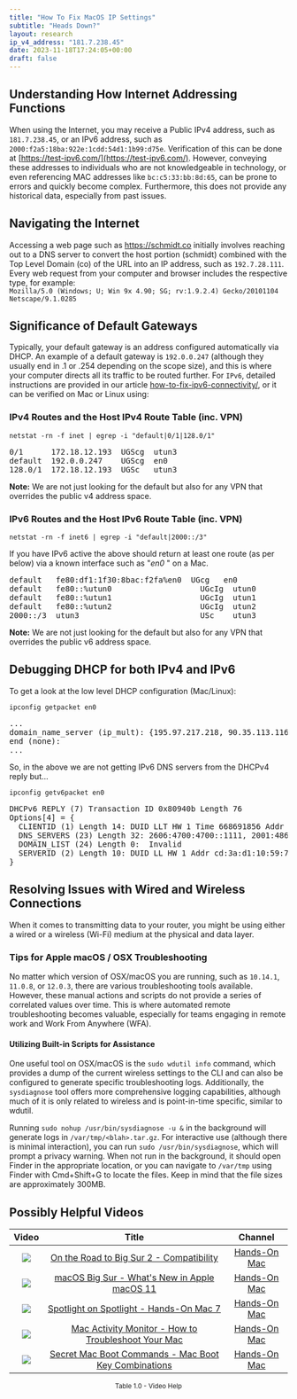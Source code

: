 ```yaml
---
title: "How To Fix MacOS IP Settings"
subtitle: "Heads Down?"
layout: research
ip_v4_address: "181.7.238.45"
date: 2023-11-18T17:24:05+00:00
draft: false
---
```


## Understanding How Internet Addressing Functions

When using the Internet, you may receive a Public IPv4 address, such as ```181.7.238.45```, or an IPv6 address, such as ```2000:f2a5:18ba:922e:1cdd:54d1:1b99:d75e```. Verification of this can be done at [https://test-ipv6.com/](https://test-ipv6.com/). However, conveying these addresses to individuals who are not knowledgeable in technology, or even referencing MAC addresses like ```bc:c5:33:bb:8d:65```, can be prone to errors and quickly become complex. Furthermore, this does not provide any historical data, especially from past issues.
## Navigating the Internet
Accessing a web page such as https://schmidt.co initially involves reaching out to a DNS server to convert the host portion (schmidt) combined with the Top Level Domain (co) of the URL into an IP address, such as ```192.7.28.111```. Every web request from your computer and browser includes the respective type, for example:<br>```Mozilla/5.0 (Windows; U; Win 9x 4.90; SG; rv:1.9.2.4) Gecko/20101104 Netscape/9.1.0285```
## Significance of Default Gateways
Typically, your default gateway is an address configured automatically via DHCP. An example of a default gateway is ```192.0.0.247``` (although they usually end in .1 or .254 depending on the scope size), and this is where your computer directs all its traffic to be routed further. For ```IPv6```, detailed instructions are provided in our article [how-to-fix-ipv6-connectivity/](/blog/how-to-fix-ipv6-connectivity/), or it can be verified on Mac or Linux using:
<br>
### IPv4 Routes and the Host IPv4 Route Table (inc. VPN)
```netstat -rn -f inet | egrep -i "default|0/1|128.0/1"```

<pre>
0/1      172.18.12.193  UGScg  utun3
default  192.0.0.247    UGScg  en0
128.0/1  172.18.12.193  UGSc   utun3</pre>

**Note:** We are not just looking for the default but also for any VPN that overrides the public v4 address space.

### IPv6 Routes and the Host IPv6 Route Table (inc. VPN)
```netstat -rn -f inet6 | egrep -i "default|2000::/3"```

If you have IPv6 active the above should return at least one route (as per below) via a known interface such as "_en0_ " on a Mac. 

<pre>
default   fe80:df1:1f30:8bac:f2fa%en0  UGcg   en0
default   fe80::%utun0                   UGcIg  utun0
default   fe80::%utun1                   UGcIg  utun1
default   fe80::%utun2                   UGcIg  utun2
2000::/3  utun3                          USc    utun3</pre>

**Note:** We are not just looking for the default but also for any VPN that overrides the public v6 address space.
<br>

## Debugging DHCP for both IPv4 and IPv6

To get a look at the low level DHCP configuration (Mac/Linux): 

```ipconfig getpacket en0```

<pre>
...
domain_name_server (ip_mult): {195.97.217.218, 90.35.113.116}
end (none):
...</pre>

So, in the above we are not getting IPv6 DNS servers from the DHCPv4 reply but...

```ipconfig getv6packet en0```

<pre>
DHCPv6 REPLY (7) Transaction ID 0x80940b Length 76
Options[4] = {
  CLIENTID (1) Length 14: DUID LLT HW 1 Time 668691856 Addr bc:c5:33:bb:8d:65
  DNS_SERVERS (23) Length 32: 2606:4700:4700::1111, 2001:4860:4860::8844
  DOMAIN_LIST (24) Length 0:  Invalid
  SERVERID (2) Length 10: DUID LL HW 1 Addr cd:3a:d1:10:59:73
}</pre>




## Resolving Issues with Wired and Wireless Connections
When it comes to transmitting data to your router, you might be using either a wired or a wireless (Wi-Fi) medium at the physical and data layer.
### Tips for Apple macOS / OSX Troubleshooting
No matter which version of OSX/macOS you are running, such as `10.14.1`, `11.0.8`, or `12.0.3`, there are various troubleshooting tools available. However, these manual actions and scripts do not provide a series of correlated values over time. This is where automated remote troubleshooting becomes valuable, especially for teams engaging in remote work and Work From Anywhere (WFA).
#### Utilizing Built-in Scripts for Assistance
One useful tool on OSX/macOS is the `sudo wdutil info` command, which provides a dump of the current wireless settings to the CLI and can also be configured to generate specific troubleshooting logs. Additionally, the `sysdiagnose` tool offers more comprehensive logging capabilities, although much of it is only related to wireless and is point-in-time specific, similar to wdutil.

Running `sudo nohup /usr/bin/sysdiagnose -u &` in the background will generate logs in `/var/tmp/<blah>.tar.gz`. For interactive use (although there is minimal interaction), you can run `sudo /usr/bin/sysdiagnose`, which will prompt a privacy warning. When not run in the background, it should open Finder in the appropriate location, or you can navigate to `/var/tmp` using Finder with Cmd+Shift+G to locate the files. Keep in mind that the file sizes are approximately 300MB.
## Possibly Helpful Videos

<link href="/plugins/lity/css/lity.min.css" rel="stylesheet">
<script src="/plugins/lity/js/lity.min.js"></script>
<div class="table1-start"></div>

|Video | Title | Channel |
| :---: | :---: | :---: |
|<a href="https://www.youtube.com/watch?v=HEbK-Tignuc" data-lity><img src="https://i.ytimg.com/vi/HEbK-Tignuc/default.jpg" class="img-fluid"></a>|<a href="https://www.youtube.com/watch?v=HEbK-Tignuc" data-lity>On the Road to Big Sur 2 - Compatibility</a>|<a target="_blank" href="https://www.youtube.com/channel/UCg43DP8MdHVcl4rFK_delBg" >Hands-On Mac</a>|
|<a href="https://www.youtube.com/watch?v=JMKi6o9kaZI" data-lity><img src="https://i.ytimg.com/vi/JMKi6o9kaZI/default.jpg" class="img-fluid"></a>|<a href="https://www.youtube.com/watch?v=JMKi6o9kaZI" data-lity>macOS Big Sur - What&#39;s New in Apple macOS 11</a>|<a target="_blank" href="https://www.youtube.com/channel/UCg43DP8MdHVcl4rFK_delBg" >Hands-On Mac</a>|
|<a href="https://www.youtube.com/watch?v=RslZ4W1EPqk" data-lity><img src="https://i.ytimg.com/vi/RslZ4W1EPqk/default.jpg" class="img-fluid"></a>|<a href="https://www.youtube.com/watch?v=RslZ4W1EPqk" data-lity>Spotlight on Spotlight - Hands-On Mac 7</a>|<a target="_blank" href="https://www.youtube.com/channel/UCg43DP8MdHVcl4rFK_delBg" >Hands-On Mac</a>|
|<a href="https://www.youtube.com/watch?v=TWzWd_DiaJ0" data-lity><img src="https://i.ytimg.com/vi/TWzWd_DiaJ0/default.jpg" class="img-fluid"></a>|<a href="https://www.youtube.com/watch?v=TWzWd_DiaJ0" data-lity>Mac Activity Monitor - How to Troubleshoot Your Mac</a>|<a target="_blank" href="https://www.youtube.com/channel/UCg43DP8MdHVcl4rFK_delBg" >Hands-On Mac</a>|
|<a href="https://www.youtube.com/watch?v=VwNYWAxHCgM" data-lity><img src="https://i.ytimg.com/vi/VwNYWAxHCgM/default.jpg" class="img-fluid"></a>|<a href="https://www.youtube.com/watch?v=VwNYWAxHCgM" data-lity>Secret Mac Boot Commands - Mac Boot Key Combinations</a>|<a target="_blank" href="https://www.youtube.com/channel/UCg43DP8MdHVcl4rFK_delBg" >Hands-On Mac</a>|

<center><small>Table 1.0 - Video Help</small></center>
 <br>
<div class="table1-end"></div>
<script type="text/javascript">
(function() {
    $('div.table1-start').nextUntil('div.table1-end', 'table').addClass('table thead-dark table-striped table-responsive rounded').attr('id', 't1');
    $('#t1').find('thead').addClass('thead-dark');
})();
</script>
